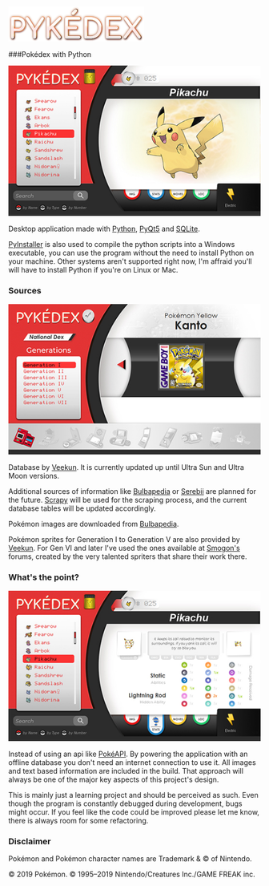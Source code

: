 
![Logo](resources/logo.png)

###Pokédex with Python

![Pokémon](resources/screenshots/pokemon_image.jpg)

Desktop application made with [Python](https://www.python.org/), 
[PyQt5](https://www.riverbankcomputing.com/software/pyqt/intro) and 
[SQLite](https://www.sqlite.org/index.html).

[PyInstaller](https://www.pyinstaller.org/) is also used to compile the python scripts into a Windows 
executable, you can use the program without the need to install Python on your machine. Other systems aren't supported right now, 
I'm affraid you'll will have to install Python if you're on Linux or Mac.

### Sources

![Pokédex](resources/screenshots/pokedex.jpg)

Database by [Veekun](https://github.com/veekun/pokedex).
It is currently updated up until Ultra Sun and Ultra Moon versions.

Additional sources of information like [Bulbapedia](https://bulbapedia.bulbagarden.net/wiki/Main_Page) or 
[Serebii](https://www.serebii.net/) are planned for the future. 
[Scrapy](https://scrapy.org/) will be used for the scraping process, 
and the current database tables will be updated accordingly.

Pokémon images are downloaded from [Bulbapedia](https://bulbapedia.bulbagarden.net/wiki/Main_Page).

Pokémon sprites for Generation I to Generation V are also provided by [Veekun](https://veekun.com/dex/downloads). 
For Gen VI and later I've used the ones available at 
[Smogon's](https://www.smogon.com/forums/forums/smeargles-laptop.325/) 
forums, created by the very talented spriters that share their work there.

### What's the point?

![Stats](resources/screenshots/pokemon_stats.jpg)

Instead of using an api like [PokéAPI](https://pokeapi.co/). 
By powering the application with an offline database you don't need an internet connection to use it. 
All images and text based information are included in the build. 
That approach will always be one of the major key aspects of this project's design.

This is mainly just a learning project and should be perceived as such. 
Even though the program is constantly debugged during development, 
bugs might occur. If you feel like the code could be improved please let me know, 
there is always room for some refactoring.


### Disclaimer
Pokémon and Pokémon character names are Trademark & © of Nintendo.

© 2019 Pokémon. © 1995–2019 Nintendo/Creatures Inc./GAME FREAK inc.


